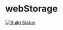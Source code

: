 # webStorage

[![Build Status](https://travis-ci.org/CorentinCrz/webParking.svg?branch=master)](https://travis-ci.org/CorentinCrz/webParking)
